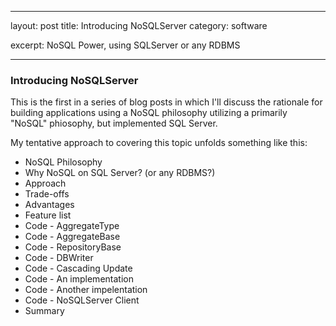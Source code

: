 
---
layout: post
title: Introducing NoSQLServer
category: software

excerpt: NoSQL Power, using SQLServer or any RDBMS

---


### Introducing NoSQLServer

This is the first in a series of blog posts in which I'll discuss the rationale for building applications using a NoSQL philosophy 
utilizing a primarily "NoSQL" phiosophy, but implemented SQL Server.

My tentative approach to covering this topic unfolds something like this:

* NoSQL Philosophy
* Why NoSQL on SQL Server? (or any RDBMS?)
* Approach
* Trade-offs
* Advantages
* Feature list
* Code - AggregateType
* Code - AggregateBase
* Code - RepositoryBase
* Code - DBWriter
* Code - Cascading Update
* Code - An implementation
* Code - Another impelentation
* Code - NoSQLServer Client
* Summary

